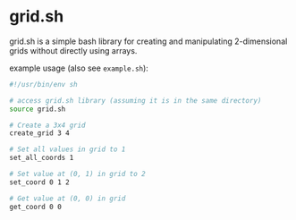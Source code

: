 # grid.sh
grid.sh is a simple bash library for creating and manipulating 2-dimensional grids without directly using arrays.

example usage (also see `example.sh`):
```sh
#!/usr/bin/env sh

# access grid.sh library (assuming it is in the same directory)
source grid.sh

# Create a 3x4 grid
create_grid 3 4

# Set all values in grid to 1
set_all_coords 1

# Set value at (0, 1) in grid to 2
set_coord 0 1 2

# Get value at (0, 0) in grid
get_coord 0 0
```